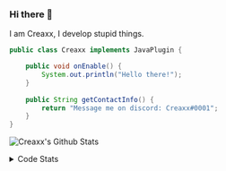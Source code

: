 ### Hi there 👋

I am Creaxx, I develop stupid things. 

```java
public class Creaxx implements JavaPlugin {

    public void onEnable() {
        System.out.println("Hello there!");
    }
    
    public String getContactInfo() {
        return "Message me on discord: Creaxx#0001";
    }
}
```

![Creaxx's Github Stats](https://github-readme-stats.vercel.app/api?username=CreaxxOG&show_icons=true&theme=dark&count_private=true)

<details>
  <summary>Code Stats</summary>

<!--START_SECTION:waka-->
![Code Time](http://img.shields.io/badge/Code%20Time-905%20hrs%2054%20mins-blue)

![Lines of code](https://img.shields.io/badge/From%20Hello%20World%20I%27ve%20Written-2%20Thousand%20lines%20of%20code-blue)

**🐱 My GitHub Data** 

> 🏆 594 Contributions in the Year 2022
 > 
> 📦 227.2 kB Used in GitHub's Storage 
 > 
> 🚫 Not Opted to Hire
 > 
> 📜 3 Public Repositories 
 > 
> 🔑 2 Private Repositories  
 > 
**I'm a Night 🦉** 

```text
🌞 Morning    14 commits     █░░░░░░░░░░░░░░░░░░░░░░░░   3.66% 
🌆 Daytime    176 commits    ███████████░░░░░░░░░░░░░░   45.95% 
🌃 Evening    173 commits    ███████████░░░░░░░░░░░░░░   45.17% 
🌙 Night      20 commits     █░░░░░░░░░░░░░░░░░░░░░░░░   5.22%

```
📅 **I'm Most Productive on Wednesday** 

```text
Monday       51 commits     ███░░░░░░░░░░░░░░░░░░░░░░   13.32% 
Tuesday      64 commits     ████░░░░░░░░░░░░░░░░░░░░░   16.71% 
Wednesday    67 commits     ████░░░░░░░░░░░░░░░░░░░░░   17.49% 
Thursday     49 commits     ███░░░░░░░░░░░░░░░░░░░░░░   12.79% 
Friday       47 commits     ███░░░░░░░░░░░░░░░░░░░░░░   12.27% 
Saturday     49 commits     ███░░░░░░░░░░░░░░░░░░░░░░   12.79% 
Sunday       56 commits     ███░░░░░░░░░░░░░░░░░░░░░░   14.62%

```


📊 **This Week I Spent My Time On** 

```text
💬 Programming Languages: 
Java                     6 hrs 36 mins       ████████████████████░░░░░   83.47% 
TypeScript               30 mins             █░░░░░░░░░░░░░░░░░░░░░░░░   6.41% 
Kotlin                   24 mins             █░░░░░░░░░░░░░░░░░░░░░░░░   5.13% 
XML                      16 mins             ░░░░░░░░░░░░░░░░░░░░░░░░░   3.37% 
YAML                     6 mins              ░░░░░░░░░░░░░░░░░░░░░░░░░   1.4%

🔥 Editors: 
IntelliJ                 7 hrs 54 mins       █████████████████████████   100.0%

```

**I Mostly Code in Java** 

```text
Java                     6 repos             ████████████████░░░░░░░░░   66.67% 
EJS                      1 repo              ██░░░░░░░░░░░░░░░░░░░░░░░   11.11% 
Kotlin                   1 repo              ██░░░░░░░░░░░░░░░░░░░░░░░   11.11% 
Python                   1 repo              ██░░░░░░░░░░░░░░░░░░░░░░░   11.11%

```



 Last Updated on 27/09/2022 06:58:48 UTC
<!--END_SECTION:waka-->
</details>
